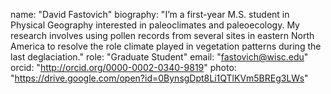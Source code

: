 name: "David Fastovich"
biography: "I’m a first-year M.S. student in Physical Geography interested in paleoclimates and paleoecology. My research involves using pollen records from several sites in eastern North America to resolve the role climate played in vegetation patterns during the last deglaciation."
role: "Graduate Student"
email: "fastovich@wisc.edu"
orcid: "http://orcid.org/0000-0002-0340-9819"
photo: "https://drive.google.com/open?id=0BynsgDpt8Li1QTlKVm5BREg3LWs"
